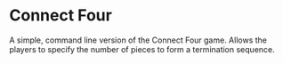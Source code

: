 # Connect Four

A simple, command line version of the Connect Four game. Allows the players to specify the number of pieces to form a termination sequence.
